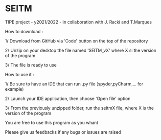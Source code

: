 # SEITM
TIPE project - y2021/2022 - in collaboration with J. Racki and T.Marques


How to download :

  1/ Download from GitHub via 'Code' button on the top of the repository

  2/ Unzip on your desktop the file named 'SEITM_vX' where X si the version of the program

  3/ The file is ready to use


How to use it :

  1/ Be sure to have an IDE that can run .py file (spyder,pyCharm,... for example)

  2/ Launch your IDE application, then choose 'Open file' option

  3/ From the previously unzipped folder, run the seitmX file, where X is the version of the program


You are free to use this program as you whant

Please give us feedbacks if any bugs or issues are raised
